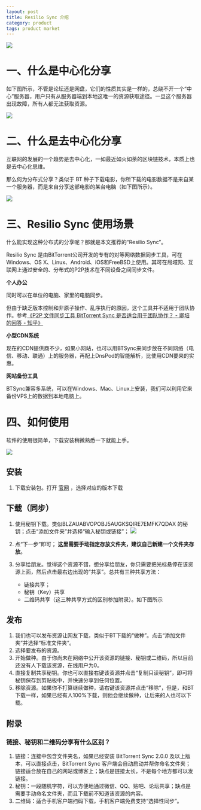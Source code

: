 ```yaml
---
layout: post
title: Resilio Sync 介绍
category: product
tags: product market
---
```

![](https://cdn.kelu.org/blog/tags/btsync.jpg)

# 一、什么是中心化分享

如下图所示，不管是论坛还是网盘，它们的性质其实是一样的，总绕不开一个“中心”服务器，用户只有从服务器端到本地这唯一的资源获取途径。一旦这个服务器出现故障，所有人都无法获取资源。

![](https://cdn.kelu.org/blog/2018/01/server-share.png)

# 二、什么是去中心化分享

互联网的发展的一个趋势是去中心化，一如最近如火如荼的区块链技术，本质上也是去中心化思维。

那么何为分布式分享？类似于 BT 种子下载电影，你所下载的电影数据不是来自某一个服务器，而是来自分享这部电影的某台电脑（如下图所示）。

![](https://cdn.kelu.org/blog/2018/01/bittorrent-share.png)

# 三、Resilio Sync 使用场景

什么能实现这种分布式的分享呢？那就是本文推荐的“Resilio Sync”。

Resilio Sync 是由BitTorrent公司开发的专有的对等网络数据同步工具，可在Windows、OS X、Linux、Android、iOS和FreeBSD上使用。其可在局域网、互联网上通过安全的、分布式的P2P技术在不同设备之间同步文件。

**个人办公**

同时可以在单位的电脑、家里的电脑同步。

但由于缺乏版本控制和非原子操作、乱序执行的原因，这个工具并不适用于团队协作。参考[《P2P 文件同步工具 BitTorrent Sync 是否适合用于团队协作？ - 卿培的回答 - 知乎》 ](https://www.zhihu.com/question/21243434/answer/17639037)

**小型CDN系统**

现在的CDN提供商不少，如果小网站，也可以用BTSync来同步放在不同网络（电信、移动、联通）上的服务器，再配上DnsPod的智能解析，比使用CDN要来的实惠。

**网站备份工具**

BTSync兼容多系统，可以在Windows、Mac、Linux上安装，我们可以利用它来备份VPS上的数据到本地电脑上。

# 四、如何使用

软件的使用很简单，下载安装稍微熟悉一下就能上手。

![](https://cdn.kelu.org/blog/2018/01/20180228140119.jpg)

## 安装

1.  下载安装包。打开 [官网](https://www.getsync.com/platforms/desktop/) ，选择对应的版本下载

## 下载（同步）

1.  使用秘钥下载。类似BLZAUABVOPOBJ5AUGKSQIRE7EMFK7QDAX 的秘钥；点击“添加文件夹”并选择“输入秘钥或链接”； 
    ![](http://ww3.sinaimg.cn/large/005P1HiVgw1f8emq8l28dj30lu0ibq5n)
2.  点“下一步”即可； **这里需要手动指定存放文件夹，建议自己新建一个文件夹存放**。
3.  分享给朋友。觉得这个资源不错，想分享给朋友，你只需要把光标悬停在该资源上面，然后点击最右边出现的“共享”。总共有三种共享方法： 

	*   链接共享；
	*   秘钥（Key）共享
	*   二维码共享（这三种共享方式的区别参加附录）。如下图所示 

## 发布

1.  我们也可以发布资源让网友下载，类似于BT下载的“做种”。点击“添加文件夹”并选择“标准文件夹”。
2.  选择要发布的资源。 
3.  开始做种。由于你尚未在网络中公开该资源的链接、秘钥或二维码，所以目前还没有人下载该资源，在线用户为0。 
4.  直接复制共享秘钥。你也可以直接右键该资源并点击“复制只读秘钥”，即可将秘钥保存到剪贴板中，并快速分享到任何位置。
5.  移除资源。如果你不打算继续做种，请右键该资源并点击“移除”，但是，和BT下载一样，如果已经有人100%下载，则他会继续做种，让后来的人也可以下载。

## 附录

### 链接、秘钥和二维码分享有什么区别？

1.  链接：连接中包含文件夹名，如果已经安装 BitTorrent Sync 2.0.0 及以上版本，可以直接点击，BitTorrent Sync 客户端会自动启动并帮你命名文件夹；链接适合放在自己的网站或博客上；缺点是链接太长，不是每个地方都可以发链接。
2.  秘钥：一段随机字符，可以方便地通过微信、QQ、贴吧、论坛共享；缺点是需要手动命名文件夹，而且下载前不知道该资源的内容。
3.  二维码：适合手机客户端扫码下载，手机客户端免费支持“选择性同步”。
